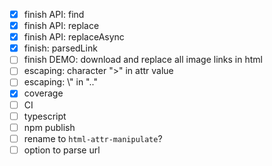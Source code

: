 - [x] finish API: find
- [x] finish API: replace
- [x] finish API: replaceAsync
- [x] finish: parsedLink
- [ ] finish DEMO: download and replace all image links in html
- [ ] escaping: character ">" in attr value
- [ ] escaping: \\" in ".."
- [x] coverage
- [ ] CI
- [ ] typescript
- [ ] npm publish
- [ ] rename to ```html-attr-manipulate```?
- [ ] option to parse url